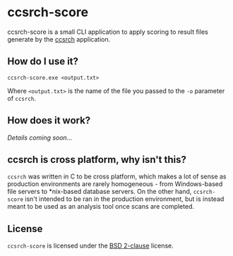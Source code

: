 # ccsrch-score

ccsrch-score is a small CLI application to apply scoring to result files generate by the [ccsrch](https://github.com/adamcaudill/ccsrch) application.

## How do I use it?

`ccsrch-score.exe <output.txt>`

Where `<output.txt>` is the name of the file you passed to the `-o` parameter of `ccsrch`.

## How does it work?

_Details coming soon..._

## ccsrch is cross platform, why isn't this?

`ccsrch` was written in C to be cross platform, which makes a lot of sense as production environments are rarely homogeneous - from Windows-based file servers to *nix-based database servers. On the other hand, `ccsrch-score` isn't intended to be ran in the production environment, but is instead meant to be used as an analysis tool once scans are completed.

## License

`ccsrch-score` is licensed under the [BSD 2-clause](http://www.opensource.org/licenses/bsd-license.php) license.